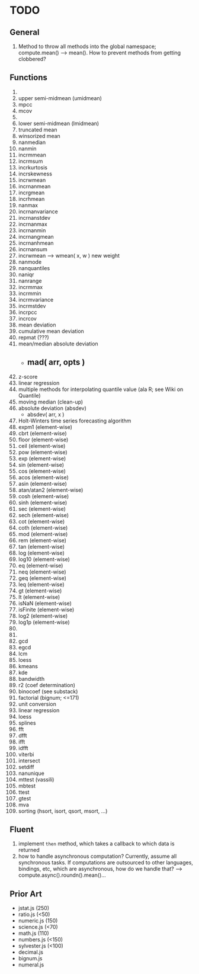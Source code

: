 TODO
====

## General

1. 	Method to throw all methods into the global namespace; compute.mean() --> mean(). How to prevent methods from getting clobbered?


## Functions

1. 	
2. 	upper semi-midmean (umidmean)
3. 	mpcc
4. 	mcov
5. 	
6. 	lower semi-midmean (lmidmean)
7. 	truncated mean
8. 	winsorized mean
9. 	nanmedian
10. nanmin
11. incrmmean
12. incrmsum
13. incrkurtosis
14. incrskewness
15. incrwmean
16. incrnanmean
17. incrgmean
18. incrhmean
19. nanmax
20. incrnanvariance
21. incrnanstdev
22. incrnanmax
23. incrnanmin
24. incrnangmean
25. incrnanhmean
26. incrnansum
27. incrwmean --> wmean( x, w ) new weight
28. nanmode
29. nanquantiles
30. naniqr
31. nanrange
32. incrmmax
33. incrmmin
34. incrmvariance
35. incrmstdev
36. incrpcc
37. incrcov
38. mean deviation
39. cumulative mean deviation
40. repmat (???)
41. mean/median absolute deviation
	- mad( arr, opts )
		- 
42. z-score
43. linear regression
44. multiple methods for interpolating quantile value (ala R; see Wiki on Quantile)
45. moving median (clean-up)
46. absolute deviation (absdev)
	- 	absdev( arr, x )
47. Holt-Winters time series forecasting algorithm
48. expm1 (element-wise)
49. cbrt (element-wise)
50. floor (element-wise)
51. ceil (element-wise)
52. pow (element-wise)
53. exp (element-wise)
54. sin (element-wise)
55. cos (element-wise)
56. acos (element-wise)
57. asin (element-wise)
58. atan/atan2 (element-wise)
59. cosh (element-wise)
60. sinh (element-wise)
61. sec (element-wise)
62. sech (element-wise)
63. cot (element-wise)
64. coth (element-wise)
65. mod (element-wise)
66. rem (element-wise)
67. tan (element-wise)
68. log (element-wise)
69. log10 (element-wise)
70. eq (element-wise)
71. neq (element-wise)
72. geq (element-wise)
73. leq (element-wise)
74. gt (element-wise)
75. lt (element-wise)
76. isNaN (element-wise)
77. isFinite (element-wise)
78. log2 (element-wise)
79. log1p (element-wise)
80. 
81. 
82. gcd
83. egcd
84. lcm
85. loess
86. kmeans
87. kde
88. bandwidth
89. r2 (coef determination)
90. binocoef (see substack)
91. factorial (bignum; <=171)
92. unit conversion
93. linear regression
94. loess
95. splines
96. fft
97. dfft
98. ifft
99. idfft
100. viterbi
101. intersect
102. setdiff
103. nanunique
104. mttest (vassili)
105. mbtest
106. ttest
107. gtest
108. mva
109. sorting (hsort, isort, qsort, msort, ...)



## Fluent

1. 	implement `then` method, which takes a callback to which data is returned
2. 	how to handle asynchronous computation? Currently, assume all synchronous tasks. If computations are outsourced to other languages, bindings, etc, which are asynchronous, how do we handle that? --> compute.async().roundn().mean()...



## Prior Art

*	jstat.js (250)
*	ratio.js (<50)
*	numeric.js (150)
*	science.js (<70)
*	math.js (110)
*	numbers.js (<150)
*	sylvester.js (<100)
*	decimal.js
*	bignum.js
*	numeral.js
